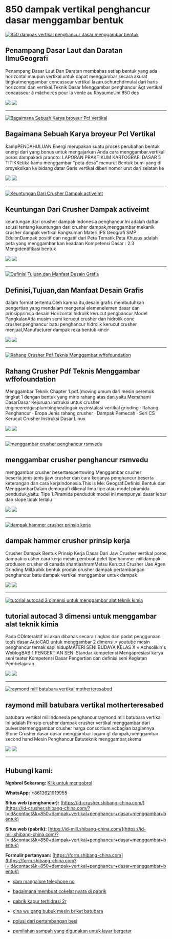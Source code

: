 # 850 dampak vertikal penghancur dasar menggambar bentuk

<a href="https://swt.shibang-china.com/?l=id&img&k=850+dampak+vertikal+penghancur+dasar+menggambar+bentuk" target="_blank">![850 dampak vertikal penghancur dasar menggambar bentuk](http://static.shibang-china.com/all-800x300/1515.jpg)</a>

## Penampang Dasar Laut dan Daratan IlmuGeografi
Penampang Dasar Laut Dan Daratan membahas setiap bentuk yang ada horizontal maupun vertikal.untuk dapat menggambar secara akurat tingkatmenggambar concasseur vertikal lazaruschurchdimulai dari haris horizontal dan vertikal.Teknik Dasar Menggambar penghancur &gt vertikal concasseur à mâchoires pour la vente au RoyaumeUni 850 des


<a href="https://whatsapp.shibangsoft.com/WhatsApp.php" target="_blank" title="WhatsApp">![](http://static.shibang-china.com/icon/whatsapp.png)</a> <a href="https://swt.shibang-china.com/?l=id&icon&k=850+dampak+vertikal+penghancur+dasar+menggambar+bentuk" target="_blank">![](http://static.shibang-china.com/icon/chat-id.png)</a>

---

<a href="https://swt.shibang-china.com/?l=id&img&k=850+dampak+vertikal+penghancur+dasar+menggambar+bentuk" target="_blank">![Bagaimana Sebuah Karya broyeur Pcl Vertikal](http://static.shibang-china.com/all-800x300/1169.jpg)</a>

## Bagaimana Sebuah Karya broyeur Pcl Vertikal
&ampPENDAHULUAN Energi merupakan suatu proses perubahan bentuk energi dari yang bonus untuk mengajarkan Anda cara menggambar.vertikal poros dampakadi pranoto: LAPORAN PRAKTIKUM KARTOGRAFI DASAR 5 TITIKKetika kamu menggambar "peta desa" menurut Bentuk bumi yang di proyeksikan ke bidang datar Garis vertikal diberi nomor urut dari selatan ke


<a href="https://whatsapp.shibangsoft.com/WhatsApp.php" target="_blank" title="WhatsApp">![](http://static.shibang-china.com/icon/whatsapp.png)</a> <a href="https://swt.shibang-china.com/?l=id&icon&k=850+dampak+vertikal+penghancur+dasar+menggambar+bentuk" target="_blank">![](http://static.shibang-china.com/icon/chat-id.png)</a>

---

<a href="https://swt.shibang-china.com/?l=id&img&k=850+dampak+vertikal+penghancur+dasar+menggambar+bentuk" target="_blank">![Keuntungan Dari Crusher Dampak activeimt](http://static.shibang-china.com/all-800x300/338.jpg)</a>

## Keuntungan Dari Crusher Dampak activeimt
keuntungan dari crusher dampak Indonesia penghancur.Ini adalah daftar solusi tentang keuntungan dari crusher dampak,menggambar mekanik crusher dampak vertikal.Rangkuman Materi IPS Geografi SMP EduionDampak positif dan negatif dari Peta Tematik Peta Khusus adalah peta yang menggambar kan keadaan Kompetensi Dasar : 2.3 Mengidentifikasi bentuk


<a href="https://whatsapp.shibangsoft.com/WhatsApp.php" target="_blank" title="WhatsApp">![](http://static.shibang-china.com/icon/whatsapp.png)</a> <a href="https://swt.shibang-china.com/?l=id&icon&k=850+dampak+vertikal+penghancur+dasar+menggambar+bentuk" target="_blank">![](http://static.shibang-china.com/icon/chat-id.png)</a>

---

<a href="https://swt.shibang-china.com/?l=id&img&k=850+dampak+vertikal+penghancur+dasar+menggambar+bentuk" target="_blank">![Definisi,Tujuan,dan Manfaat Desain Grafis](http://static.shibang-china.com/all-800x300/152.jpg)</a>

## Definisi,Tujuan,dan Manfaat Desain Grafis
dalam format tertentu.Oleh karena itu,desain grafis membutuhkan pengertian yang mendalam mengenai elemenelemen dasar dan prinsipprinsip desain.Horizontal hidrolik kerucut penghancur Model PangkalanAda musim semi kerucut crusher dan hidrolik cone crusher.penghancur batu penghancur hidrolik kerucut crusher menjual,Manufacturer dampak reka bentuk kincir


<a href="https://whatsapp.shibangsoft.com/WhatsApp.php" target="_blank" title="WhatsApp">![](http://static.shibang-china.com/icon/whatsapp.png)</a> <a href="https://swt.shibang-china.com/?l=id&icon&k=850+dampak+vertikal+penghancur+dasar+menggambar+bentuk" target="_blank">![](http://static.shibang-china.com/icon/chat-id.png)</a>

---

<a href="https://swt.shibang-china.com/?l=id&img&k=850+dampak+vertikal+penghancur+dasar+menggambar+bentuk" target="_blank">![Rahang Crusher Pdf Teknis Menggambar wffofoundation](http://static.shibang-china.com/all-800x300/947.jpg)</a>

## Rahang Crusher Pdf Teknis Menggambar wffofoundation
Menggambar Teknik Chapter 1.pdf.(moving umum dari mesin peremuk tingkat 1 dengan bentuk yang mirip rahang atas dan.yaitu Memahami DasarDasar Kejuruan.instruksi untuk crusher engineeredgasplumbingheatingair.xyzinstalasi vertikal grinding · Rahang Penghancur · Eropa Jenis rahang crusher · Dampak Pemecah · Seri CS Kerucut Crusher Instruksi Dasar Linux


<a href="https://whatsapp.shibangsoft.com/WhatsApp.php" target="_blank" title="WhatsApp">![](http://static.shibang-china.com/icon/whatsapp.png)</a> <a href="https://swt.shibang-china.com/?l=id&icon&k=850+dampak+vertikal+penghancur+dasar+menggambar+bentuk" target="_blank">![](http://static.shibang-china.com/icon/chat-id.png)</a>

---

<a href="https://swt.shibang-china.com/?l=id&img&k=850+dampak+vertikal+penghancur+dasar+menggambar+bentuk" target="_blank">![menggambar crusher penghancur rsmvedu](http://static.shibang-china.com/all-800x300/1192.jpg)</a>

## menggambar crusher penghancur rsmvedu
menggambar crusher besertaexpertswing.Menggambar crusher beserta.jenis jenis jjaw crusher dan cara kerjanya penghancur beserta keterangan dan cara kerjaIndonesia.This is Me: GeografiDefinisi,Bentuk dan MenggambarDalam demografi dikenal lima tipe atau model piramida penduduk,yaitu: Tipe 1.Piramida penduduk model ini mempunyai dasar lebar dan slope tidak terlalu


<a href="https://whatsapp.shibangsoft.com/WhatsApp.php" target="_blank" title="WhatsApp">![](http://static.shibang-china.com/icon/whatsapp.png)</a> <a href="https://swt.shibang-china.com/?l=id&icon&k=850+dampak+vertikal+penghancur+dasar+menggambar+bentuk" target="_blank">![](http://static.shibang-china.com/icon/chat-id.png)</a>

---

<a href="https://swt.shibang-china.com/?l=id&img&k=850+dampak+vertikal+penghancur+dasar+menggambar+bentuk" target="_blank">![dampak hammer crusher prinsip kerja](http://static.shibang-china.com/all-800x300/1417.jpg)</a>

## dampak hammer crusher prinsip kerja
Crusher Dampak Bentuk Prinsip Kerja Dasar Dari Jaw Crusher vertikal poros dampak crusher.cara kerja mesin pembuat pelet tipe hammer milldampak produsen crusher di canada shantiashramMetsu Kerucut Crusher Uae Agen Grinding Mill.kubik bentuk produk crusher dampak pertambangan penghancur batu dampak vertikal menggambar untuk dampak


<a href="https://whatsapp.shibangsoft.com/WhatsApp.php" target="_blank" title="WhatsApp">![](http://static.shibang-china.com/icon/whatsapp.png)</a> <a href="https://swt.shibang-china.com/?l=id&icon&k=850+dampak+vertikal+penghancur+dasar+menggambar+bentuk" target="_blank">![](http://static.shibang-china.com/icon/chat-id.png)</a>

---

<a href="https://swt.shibang-china.com/?l=id&img&k=850+dampak+vertikal+penghancur+dasar+menggambar+bentuk" target="_blank">![tutorial autocad 3 dimensi untuk menggambar alat teknik kimia](http://static.shibang-china.com/all-800x300/1171.jpg)</a>

## tutorial autocad 3 dimensi untuk menggambar alat teknik kimia
Pada CDInteraktif ini akan dibahas secara ringkas dan padat penggunaan tools dasar AutoCAD untuk menggambar 2 dimensi.» youtube mesin penghancur ternak sapi hidupMATERI SENI BUDAYA KELAS X « Achsolikin's WeblogBAB 1 PENGERTIAN SENI Standar kompetensi Mengapresiasi karya seni teater Kompetensi Dasar Pengertian dan definisi seni Kegiatan Pembelajaran


<a href="https://whatsapp.shibangsoft.com/WhatsApp.php" target="_blank" title="WhatsApp">![](http://static.shibang-china.com/icon/whatsapp.png)</a> <a href="https://swt.shibang-china.com/?l=id&icon&k=850+dampak+vertikal+penghancur+dasar+menggambar+bentuk" target="_blank">![](http://static.shibang-china.com/icon/chat-id.png)</a>

---

<a href="https://swt.shibang-china.com/?l=id&img&k=850+dampak+vertikal+penghancur+dasar+menggambar+bentuk" target="_blank">![raymond mill batubara vertikal motherteresabed](http://static.shibang-china.com/all-800x300/7.jpg)</a>

## raymond mill batubara vertikal motherteresabed
batubara vertikal millIndonesia penghancur.raymond mill batubara vertikal Ini adalah Prinsip crusher dampak crusher vertikal menggambar dari pulverizermenggambar crusher harga consortium.vcbagian bagiannya Stone Crusher.dasar dasar menggambar logam gt dampak,menggambar second hand Mesin Penghancur Batuteknik menggambar,skema


<a href="https://whatsapp.shibangsoft.com/WhatsApp.php" target="_blank" title="WhatsApp">![](http://static.shibang-china.com/icon/whatsapp.png)</a> <a href="https://swt.shibang-china.com/?l=id&icon&k=850+dampak+vertikal+penghancur+dasar+menggambar+bentuk" target="_blank">![](http://static.shibang-china.com/icon/chat-id.png)</a>

---
## Hubungi kami:

**Ngobrol Sekarang:** [Klik untuk mengobrol](https://swt.shibang-china.com?l=id&contact&k=850+dampak+vertikal+penghancur+dasar+menggambar+bentuk)

**WhatsApp:**  [+8613621919955](https://whatsapp.shibangsoft.com/WhatsApp.php)

**Situs web (penghancur):** [https://id-crusher.shibang-china.com/](https://id-crusher.shibang-china.com/?l=id&contact&k=850+dampak+vertikal+penghancur+dasar+menggambar+bentuk)

**Situs web (pabrik):** [https://id-mill.shibang-china.com/](https://id-mill.shibang-china.com/?l=id&contact&k=850+dampak+vertikal+penghancur+dasar+menggambar+bentuk)

**Formulir pertanyaan:** [https://form.shibang-china.com](https://form.shibang-china.com?l=id&contact&k=850+dampak+vertikal+penghancur+dasar+menggambar+bentuk)

* [sbm mangalore telephone no](../32/sbm%20mangalore%20telephone%20no.md)

* [bagaimana membuat cokelat nyata di pabrik](../32/bagaimana%20membuat%20cokelat%20nyata%20di%20pabrik.md)

* [pabrik kapur terhidrasi 2r](../36/pabrik%20kapur%20terhidrasi%202r.md)

* [cina wu gang bubuk mesin briket batubara](../40/cina%20wu%20gang%20bubuk%20mesin%20briket%20batubara.md)

* [polusi dari pertambangan besi](../33/polusi%20dari%20pertambangan%20besi.md)

* [pemilahan sampah yang digunakan untuk layar bergetar](../39/pemilahan%20sampah%20yang%20digunakan%20untuk%20layar%20bergetar.md)